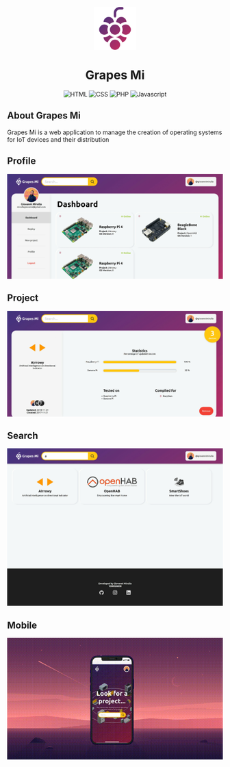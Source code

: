 <div align="center"> <img src="img/logo.png" width="100">
<h1>Grapes Mi</h1></div>


<p align="center">
<img src="https://img.shields.io/badge/HTML5%20-%23E34F26.svg?&style=for-the-badge&logo=html5&logoColor=white&style=flat" alt="HTML">
<img src="https://img.shields.io/badge/CSS3%20-%231572B6.svg?&style=for-the-badge&logo=css3&logoColor=white&style=flat" alt="CSS">
<img src="https://img.shields.io/badge/PHP%20-%23777BB4.svg?&style=for-the-badge&logo=php&logoColor=white&style=flat" alt="PHP">
<img src="https://img.shields.io/badge/Javascript%20-%23F7DF1E.svg?&style=for-the-badge&logo=javascript&logoColor=3c3c3c&style=flat" alt="Javascript">
</p>

## About Grapes Mi

Grapes Mi is a web application to manage the creation of operating systems for IoT devices and their distribution

## Profile
<div align="center"><img src="readmeImg/profile.png"/></div>

## Project
<div align="center"><img src="readmeImg/project.png"/></div>

## Search
<div align="center"><img src="readmeImg/search.png"/></div>

## Mobile
<div align="center"><img src="readmeImg/mobile.gif"/></div>